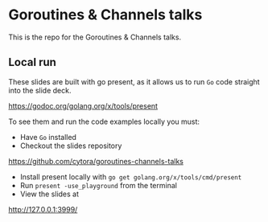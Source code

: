 # Goroutines & Channels talks
This is the repo for the Goroutines & Channels talks. 


## Local run
These slides are built with go present, as it allows us to run `Go` code straight into the slide deck.

https://godoc.org/golang.org/x/tools/present

To see them and run the code examples locally you must:

- Have `Go` installed
- Checkout the slides repository

 https://github.com/cytora/goroutines-channels-talks

- Install present locally with `go get golang.org/x/tools/cmd/present`
- Run `present -use_playground` from the terminal
- View the slides at

http://127.0.0.1:3999/